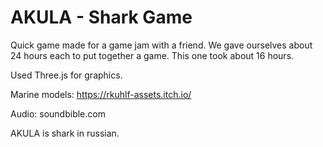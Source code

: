 # AKULA - Shark Game

Quick game made for a game jam with a friend. We gave ourselves about 24 hours each to put together a game. This one took about 16 hours.

Used Three.js for graphics.

Marine models: https://rkuhlf-assets.itch.io/

Audio: soundbible.com

AKULA is shark in russian.
